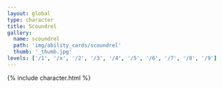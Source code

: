 ```yaml
---
layout: global
type: character
title: Scoundrel
gallery:
  name: scoundrel
  path: 'img/ability_cards/scoundrel'
  thumb: '_thumb.jpg'
levels: ['/1', '/x', '/2', '/3', '/4', '/5', '/6', '/7', '/8', '/9']
---
```


{% include character.html %}
